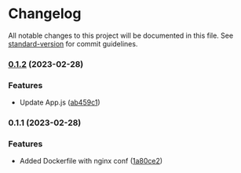 # Changelog

All notable changes to this project will be documented in this file. See [standard-version](https://github.com/conventional-changelog/standard-version) for commit guidelines.

### [0.1.2](https://github.com/RaphaelSve/mon-hello-world/compare/v0.1.1...v0.1.2) (2023-02-28)


### Features

* Update App.js ([ab459c1](https://github.com/RaphaelSve/mon-hello-world/commit/ab459c1565d039bf1fc0bf0a5864612f941cda6d))

### 0.1.1 (2023-02-28)


### Features

* Added Dockerfile with nginx conf ([1a80ce2](https://github.com/RaphaelSve/mon-hello-world/commit/1a80ce27e7998dbac06f124a18eec6a14f5945f5))
